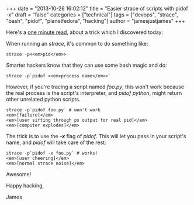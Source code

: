 +++
date = "2013-10-26 16:02:12"
title = "Easier strace of scripts with pidof -x"
draft = "false"
categories = ["technical"]
tags = ["devops", "strace", "bash", "pidof", "planetfedora", "hacking"]
author = "jamesjustjames"
+++

Here's a <span style="text-decoration:underline;">one minute read</span>, about a trick which I discovered today:

When running an <em>strace</em>, it's common to do something like:
```
strace -p<<em>pid</em>>
```
Smarter hackers know that they can use some bash magic and do:
```
strace -p`pidof <<em>process name</em>>`
```
However, if you're tracing a script named <em>foo.py</em>, this won't work because the real process is the script's interpreter, and <em>pidof python</em>, might return other unrelated python scripts.
```
strace -p`pidof foo.py` # won't work
<em>[failure]</em>
<em>[user sifting through ps output for real pid]</em>
<em>[computer explodes]</em>
```
The trick is to use the <em><strong>-x</strong></em> flag of <em>pidof</em>. This will let you pass in your script's name, and <em>pidof</em> will take care of the rest:
```
strace -p`pidof -x foo.py` # works!
<em>[user cheering]</em>
<em>[normal strace noise]</em>
```
Awesome!

Happy hacking,

James

&nbsp;

